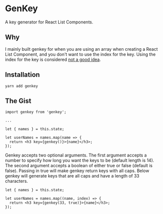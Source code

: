 # GenKey
A key generator for React List Components.

## Why
I mainly built genkey for when you are using an array when creating a React List Component, and you don't want to use the index for the key. Using the index for the key is considered [not a good idea](https://medium.com/@robinpokorny/index-as-a-key-is-an-anti-pattern-e0349aece318).

## Installation
```
yarn add genkey
```

## The Gist
```
import genkey from 'genkey';

...

let { names } = this.state;

let userNames = names.map(name => {
  return <h3 key={genkey()}>{name}</h3>;
});
```
Genkey accepts two optional arguments.
The first argument accepts a number to specify how long you want the keys to be (default length is 14).
The second argument accepts a boolean of either true or false (default is false). Passing in true will make genkey return keys with all caps.
Below genkey will generate keys that are all caps and have a length of 33 characters.
```
let { names } = this.state;

let userNames = names.map((name, index) => {
  return <h3 key={genkey(33, true)}>{name}</h3>;
});
```
